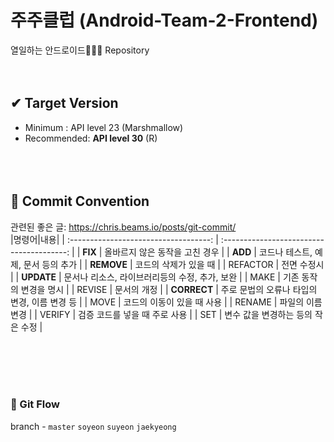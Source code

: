 # 주주클럽 (Android-Team-2-Frontend)
열일하는 안드로이드🐜🐜🐜 Repository
<br/><br/><br/>
## ✔ Target Version
- Minimum : API level 23 (Marshmallow)  
- Recommended: **API level 30** (R)
<br/><br/><br/><br/>
## 📑 Commit Convention
관련된 좋은 글: https://chris.beams.io/posts/git-commit/
<br/>
|명령어|내용|
| :-----------------------------------: | :---------------------------------------: |
| **FIX** | 올바르지 않은 동작을 고친 경우 |
| **ADD** |   코드나 테스트, 예제, 문서 등의 추가   |
| **REMOVE** |   코드의 삭제가 있을 때   |
| REFACTOR |   전면 수정시   |
| **UPDATE** |   문서나 리소스, 라이브러리등의 수정, 추가, 보완   |
| MAKE |  기존 동작의 변경을 명시   |
| REVISE |  문서의 개정   |
| **CORRECT** | 주로 문법의 오류나 타입의 변경, 이름 변경 등   |
| MOVE |  코드의 이동이 있을 때 사용   |
| RENAME | 파일의 이름 변경 |
| VERIFY | 검증 코드를 넣을 때 주로 사용   |
| SET | 변수 값을 변경하는 등의 작은 수정   |

<br/><br/><br/><br/>
### 🔀 Git Flow
branch - ```master``` ```soyeon``` ```suyeon``` ```jaekyeong```
